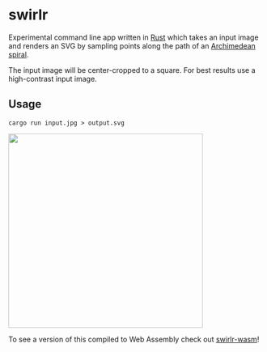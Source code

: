 # swirlr

Experimental command line app written in [Rust](https://www.rust-lang.org/) which takes an input image and renders an SVG by sampling points along the path of an [Archimedean spiral](https://en.wikipedia.org/wiki/Archimedean_spiral).

The input image will be center-cropped to a square. For best results use a high-contrast input image.

## Usage

```
cargo run input.jpg > output.svg
```

<img src="examples/scream.png?raw=true" width="384" height="384" />

To see a version of this compiled to Web Assembly check out [swirlr-wasm](https://github.com/willdady/swirlr-wasm)!
